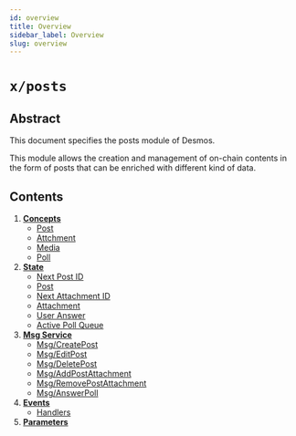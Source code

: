 ```yaml
---
id: overview
title: Overview
sidebar_label: Overview
slug: overview
---
```


# `x/posts`

## Abstract 
This document specifies the posts module of Desmos.  

This module allows the creation and management of on-chain contents in the form of posts that can be enriched with different
kind of data.

## Contents
1. **[Concepts](02-concepts.md)**
    - [Post](02-concepts.md#post)
    - [Attchment](02-concepts.md#attachment)
    - [Media](02-concepts.md#media)
    - [Poll](02-concepts.md#poll)
2. **[State](03-state.md)**
    - [Next Post ID](03-state.md#next-post-id)
    - [Post](03-state.md#post)
    - [Next Attachment ID](03-state.md#post-section)
    - [Attachment](03-state.md#attachment)
    - [User Answer](03-state.md#user-answer)
    - [Active Poll Queue](03-state.md#active-poll-queue)
3. **[Msg Service](04-messages.md)**
    - [Msg/CreatePost](04-messages.md#msgcreatepost)
    - [Msg/EditPost](04-messages.md#msgeditpost)
    - [Msg/DeletePost](04-messages.md#msgdeletepost)
    - [Msg/AddPostAttachment](04-messages.md#msgaddpostattachment)
    - [Msg/RemovePostAttachment](04-messages.md#msgremovepostattachment)
    - [Msg/AnswerPoll](04-messages.md#msganswerpoll)
4. **[Events](05-events.md)**
    - [Handlers](05-events.md#handlers)
5. **[Parameters](06-params.md)**

